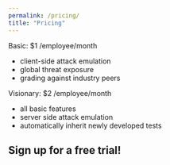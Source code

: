```yaml
---
permalink: /pricing/
title: "Pricing"
---
```


Basic:  $1 /employee/month
* client-side attack emulation
* global threat exposure
* grading against industry peers

Visionary:  $2 /employee/month
* all basic features
* server side attack emulation
* automatically inherit newly developed tests

## Sign up for a free trial!

<script charset="utf-8" type="text/javascript" src="//js.hsforms.net/forms/shell.js"></script>
<script>
  hbspt.forms.create({
	portalId: "8898112",
	formId: "2b1cfdb3-6618-4dd8-86e4-4786274c0d38"
});
</script>